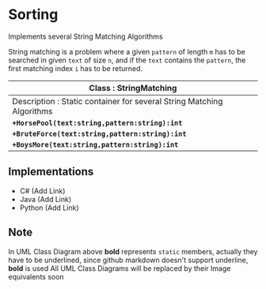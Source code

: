 # Sorting 
Implements several String Matching Algorithms

String matching is a problem where a given `pattern` of length `m` has to be searched in given `text` of size `n`, and if the `text` contains the `pattern`, the first matching index `i` has to be returned.

| Class : StringMatching                 |
| ---------------------------------------|
| Description : Static container for several String Matching Algorithms |
| __`+HorsePool(text:string,pattern:string):int`__ |
| __`+BruteForce(text:string,pattern:string):int`__ |
| __`+BoysMore(text:string,pattern:string):int`__ |


## Implementations
* C# (Add Link)
* Java (Add Link)
* Python (Add Link)

## Note
In UML Class Diagram above __bold__ represents `static` members, actually they have to be underlined, since github markdown doesn't support underline, __bold__ is used
All UML Class Diagrams will be replaced by their Image equivalents soon

